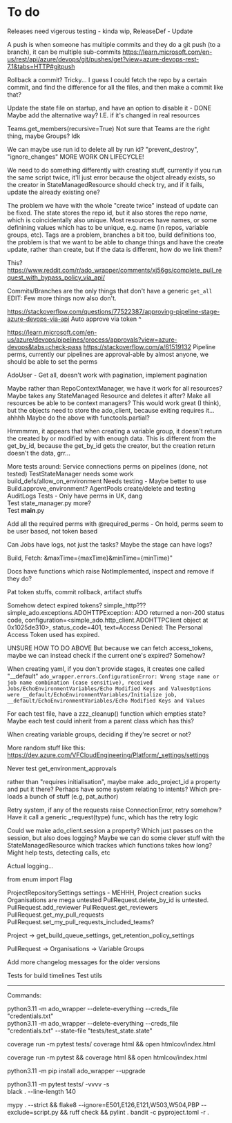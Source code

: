 # To do

Releases need vigerous testing - kinda wip, ReleaseDef - Update

A push is when someone has multiple commits and they do a git push (to a branch), it can be multiple sub-commits
<https://learn.microsoft.com/en-us/rest/api/azure/devops/git/pushes/get?view=azure-devops-rest-7.1&tabs=HTTP#gitpush>

Rollback a commit? Tricky...
I guess I could fetch the repo by a certain commit, and find the difference for all the files, and then make a commit like that?

Update the state file on startup, and have an option to disable it - DONE
Maybe add the alternative way? I.E. if it's changed in real resources

Teams.get_members(recursive=True)  Not sure that Teams are the right thing, maybe Groups? Idk

We can maybe use run id to delete all by run id? "prevent_destroy", "ignore_changes"
MORE WORK ON LIFECYCLE!

We need to do something differently with creating stuff, currently if you run the same script twice, it'll just error because the
object already exists, so the creator in StateManagedResource should check try, and if it fails, update the already existing one?

The problem we have with the whole "create twice" instead of update can be fixed.
The state stores the repo id, but it also stores the repo *name*, which is coincidentally also unique.
Most resources have names, or some definining values which has to be unique, e.g. name (in repos, variable groups, etc).
Tags are a problem, branches a bit too, build definitions too, the problem is that we want to be able to change things and
have the create update, rather than create, but if the data is different, how do we link them?  

This?
<https://www.reddit.com/r/ado_wrapper/comments/xj56gs/complete_pull_request_with_bypass_policy_via_api/>

Commits/Branches are the only things that don't have a generic `get_all` EDIT: Few more things now also don't.

<https://stackoverflow.com/questions/77522387/approving-pipeline-stage-azure-devops-via-api>
Auto approve via token ^

<https://learn.microsoft.com/en-us/azure/devops/pipelines/process/approvals?view=azure-devops&tabs=check-pass>
<https://stackoverflow.com/a/61519132>
Pipeline perms, currently our pipelines are approval-able by almost anyone, we should be able to set the perms

AdoUser - Get all, doesn't work with pagination, implement pagination

Maybe rather than RepoContextManager, we have it work for all resources? Maybe takes any StateManaged Resource and deletes it after?
Make all resources be able to be context managers?
This would work great (I think), but the objects need to store the ado_client, because exiting requires it... ahhhh
Maybe do the above with functools.partial?

Hmmmmm, it appears that when creating a variable group, it doesn't return the created by or modified by with enough data.
This is different from the get_by_id, because the get_by_id gets the creator, but the creation return doesn't the data, grr...

More tests around:
Service connections perms on pipelines (done, not tested)
TestStateManager needs some work
build_defs/allow_on_environment Needs testing - Maybe better to use Build.approve_environment?
AgentPools create/delete and testing  
AuditLogs Tests - Only have perms in UK, dang  
Test state_manager.py more?  
Test __main__.py  

Add all the required perms with @required_perms - On hold, perms seem to be user based, not token based

Can Jobs have logs, not just the tasks? Maybe the stage can have logs?

Build, Fetch: &maxTime={maxTime}&minTime={minTime}"

Docs have functions which raise NotImplemented, inspect and remove if they do?

Pat token stuffs, commit rollback, artifact stuffs

Somehow detect expired tokens? simple_http???
simple_ado.exceptions.ADOHTTPException: ADO returned a non-200 status code, configuration=<simple_ado.http_client.ADOHTTPClient object at 0x1025de310>, status_code=401, text=Access Denied: The Personal Access Token used has expired.

UNSURE HOW TO DO ABOVE
But because we can fetch access_tokens, maybe we can instead check if the current one's expired? Somehow?

When creating yaml, if you don't provide stages, it creates one called "__default"
`ado_wrapper.errors.ConfigurationError: Wrong stage name or job name combination (case sensitive), received Jobs/EchoEnvironmentVariables/Echo Modified Keys and ValuesOptions were __default/EchoEnvironmentVariables/Initialize job, __default/EchoEnvironmentVariables/Echo Modified Keys and Values`

For each test file, have a zzz_cleanup() function which empties state?
Maybe each test could inherit from a parent class which has this?

When creating variable groups, deciding if they're secret or not?

More random stuff like this: <https://dev.azure.com/VFCloudEngineering/Platform/_settings/settings>

Never test get_environment_approvals

rather than "requires initialisation", maybe make .ado_project_id a property and put it there?
Perhaps have some system relating to intents? Which pre-loads a bunch of stuff (e.g, pat_author)

Retry system, if any of the requests raise ConnectionError, retry somehow?
Have it call a generic _request(type) func, which has the retry logic

Could we make ado_client.session a property? Which just passes on the session, but also does logging?
Maybe we can do some clever stuff with the StateManagedResource which trackes which functions takes how long?
Might help tests, detecting calls, etc

Actual logging...

from enum import Flag

ProjectRepositorySettings settings - MEHHH, Project creation sucks
Organisations are mega untested
PullRequest.delete_by_id is untested.
PullRequest.add_reviewer
PullRequest.get_reviewers
PullRequest.get_my_pull_requests
PullRequest.set_my_pull_requests_included_teams?

Project -> get_build_queue_settings, get_retention_policy_settings

PullRequest -> Organisations -> Variable Groups

Add more changelog messages for the older versions

Tests for build timelines
Test utils

-----  

Commands:  

python3.11 -m ado_wrapper --delete-everything --creds_file "credentials.txt"  
python3.11 -m ado_wrapper --delete-everything --creds_file "credentials.txt" --state-file "tests/test_state.state"  

coverage run -m pytest tests/
coverage html && open htmlcov/index.html  

coverage run -m pytest && coverage html && open htmlcov/index.html  

python3.11 -m pip install ado_wrapper --upgrade  

python3.11 -m pytest tests/ -vvvv -s  
black . --line-length 140  

mypy . --strict && flake8 --ignore=E501,E126,E121,W503,W504,PBP --exclude=script.py && ruff check && pylint .
bandit -c pyproject.toml -r .  
